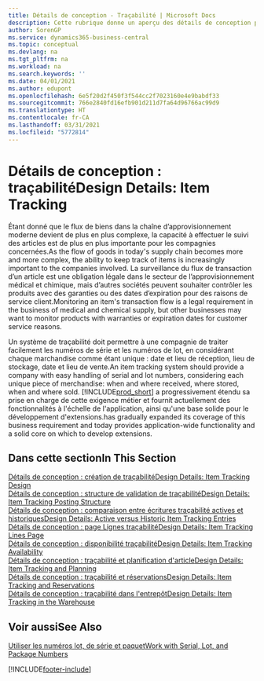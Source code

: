 ```yaml
---
title: Détails de conception - Traçabilité | Microsoft Docs
description: Cette rubrique donne un aperçu des détails de conception pour la traçabilité.
author: SorenGP
ms.service: dynamics365-business-central
ms.topic: conceptual
ms.devlang: na
ms.tgt_pltfrm: na
ms.workload: na
ms.search.keywords: ''
ms.date: 04/01/2021
ms.author: edupont
ms.openlocfilehash: 6e5f20d2f450f3f544cc2f7023160e4e9babdf33
ms.sourcegitcommit: 766e2840fd16efb901d211d7fa64d96766ac99d9
ms.translationtype: HT
ms.contentlocale: fr-CA
ms.lasthandoff: 03/31/2021
ms.locfileid: "5772814"
---
```

# <a name="design-details-item-tracking"></a><span data-ttu-id="676bf-103">Détails de conception : traçabilité</span><span class="sxs-lookup"><span data-stu-id="676bf-103">Design Details: Item Tracking</span></span>
<span data-ttu-id="676bf-104">Étant donné que le flux de biens dans la chaîne d’approvisionnement moderne devient de plus en plus complexe, la capacité à effectuer le suivi des articles est de plus en plus importante pour les compagnies concernées.</span><span class="sxs-lookup"><span data-stu-id="676bf-104">As the flow of goods in today's supply chain becomes more and more complex, the ability to keep track of items is increasingly important to the companies involved.</span></span> <span data-ttu-id="676bf-105">La surveillance du flux de transaction d’un article est une obligation légale dans le secteur de l’approvisionnement médical et chimique, mais d’autres sociétés peuvent souhaiter contrôler les produits avec des garanties ou des dates d’expiration pour des raisons de service client.</span><span class="sxs-lookup"><span data-stu-id="676bf-105">Monitoring an item's transaction flow is a legal requirement in the business of medical and chemical supply, but other businesses may want to monitor products with warranties or expiration dates for customer service reasons.</span></span>  

<span data-ttu-id="676bf-106">Un système de traçabilité doit permettre à une compagnie de traiter facilement les numéros de série et les numéros de lot, en considérant chaque marchandise comme étant unique : date et lieu de réception, lieu de stockage, date et lieu de vente.</span><span class="sxs-lookup"><span data-stu-id="676bf-106">An item tracking system should provide a company with easy handling of serial and lot numbers, considering each unique piece of merchandise: when and where received, where stored, when and where sold.</span></span> [!INCLUDE[prod_short](includes/prod_short.md)] <span data-ttu-id="676bf-107">a progressivement étendu sa prise en charge de cette exigence métier et fournit actuellement des fonctionnalités à l'échelle de l'application, ainsi qu'une base solide pour le développement d'extensions.</span><span class="sxs-lookup"><span data-stu-id="676bf-107">has gradually expanded its coverage of this business requirement and today provides application-wide functionality and a solid core on which to develop extensions.</span></span>  

## <a name="in-this-section"></a><span data-ttu-id="676bf-108">Dans cette section</span><span class="sxs-lookup"><span data-stu-id="676bf-108">In This Section</span></span>  
[<span data-ttu-id="676bf-109">Détails de conception : création de traçabilité</span><span class="sxs-lookup"><span data-stu-id="676bf-109">Design Details: Item Tracking Design</span></span>](design-details-item-tracking-design.md)  
[<span data-ttu-id="676bf-110">Détails de conception : structure de validation de traçabilité</span><span class="sxs-lookup"><span data-stu-id="676bf-110">Design Details: Item Tracking Posting Structure</span></span>](design-details-item-tracking-posting-structure.md)  
[<span data-ttu-id="676bf-111">Détails de conception : comparaison entre écritures traçabilité actives et historiques</span><span class="sxs-lookup"><span data-stu-id="676bf-111">Design Details: Active versus Historic Item Tracking Entries</span></span>](design-details-active-versus-historic-item-tracking-entries.md)  
[<span data-ttu-id="676bf-112">Détails de conception : page Lignes traçabilité</span><span class="sxs-lookup"><span data-stu-id="676bf-112">Design Details: Item Tracking Lines Page</span></span>](design-details-item-tracking-lines-window.md)  
[<span data-ttu-id="676bf-113">Détails de conception : disponibilité traçabilité</span><span class="sxs-lookup"><span data-stu-id="676bf-113">Design Details: Item Tracking Availability</span></span>](design-details-item-tracking-availability.md)  
[<span data-ttu-id="676bf-114">Détails de conception : traçabilité et planification d'article</span><span class="sxs-lookup"><span data-stu-id="676bf-114">Design Details: Item Tracking and Planning</span></span>](design-details-item-tracking-and-planning.md)  
[<span data-ttu-id="676bf-115">Détails de conception : traçabilité et réservations</span><span class="sxs-lookup"><span data-stu-id="676bf-115">Design Details: Item Tracking and Reservations</span></span>](design-details-item-tracking-and-reservations.md)  
[<span data-ttu-id="676bf-116">Détails de conception : traçabilité dans l'entrepôt</span><span class="sxs-lookup"><span data-stu-id="676bf-116">Design Details: Item Tracking in the Warehouse</span></span>](design-details-item-tracking-in-the-warehouse.md)

## <a name="see-also"></a><span data-ttu-id="676bf-117">Voir aussi</span><span class="sxs-lookup"><span data-stu-id="676bf-117">See Also</span></span>

[<span data-ttu-id="676bf-118">Utiliser les numéros lot, de série et paquet</span><span class="sxs-lookup"><span data-stu-id="676bf-118">Work with Serial, Lot, and Package Numbers</span></span>](inventory-how-work-item-tracking.md)  

[!INCLUDE[footer-include](includes/footer-banner.md)]